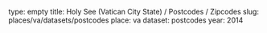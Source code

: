 type: empty
title: Holy See (Vatican City State) / Postcodes / Zipcodes
slug: places/va/datasets/postcodes
place: va
dataset: postcodes
year: 2014
